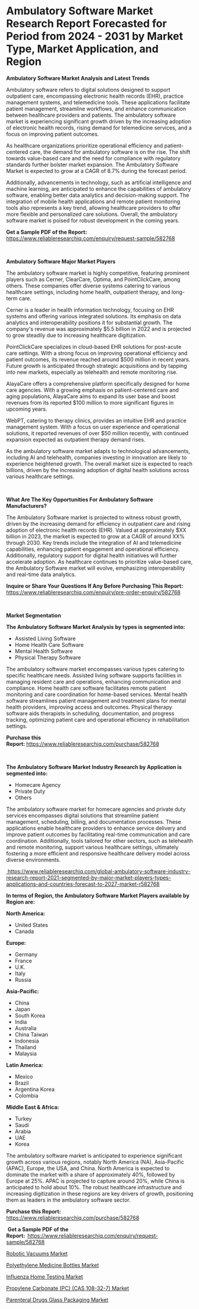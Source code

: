 <p><h1>Ambulatory Software Market Research Report Forecasted for Period from 2024 -  2031 by Market Type, Market Application, and Region</h1></p><p><strong>Ambulatory Software Market Analysis and Latest Trends</strong></p>
<p><p>Ambulatory software refers to digital solutions designed to support outpatient care, encompassing electronic health records (EHR), practice management systems, and telemedicine tools. These applications facilitate patient management, streamline workflows, and enhance communication between healthcare providers and patients. The ambulatory software market is experiencing significant growth driven by the increasing adoption of electronic health records, rising demand for telemedicine services, and a focus on improving patient outcomes.</p><p>As healthcare organizations prioritize operational efficiency and patient-centered care, the demand for ambulatory software is on the rise. The shift towards value-based care and the need for compliance with regulatory standards further bolster market expansion. The Ambulatory Software Market is expected to grow at a CAGR of 8.7% during the forecast period. </p><p>Additionally, advancements in technology, such as artificial intelligence and machine learning, are anticipated to enhance the capabilities of ambulatory software, enabling better data analytics and decision-making support. The integration of mobile health applications and remote patient monitoring tools also represents a key trend, allowing healthcare providers to offer more flexible and personalized care solutions. Overall, the ambulatory software market is poised for robust development in the coming years.</p></p>
<p><strong>Get a Sample PDF of the Report:&nbsp;</strong> <a href="https://www.reliableresearchiq.com/enquiry/request-sample/582768?utm_campaign=1412&utm_medium=2&utm_source=Github&utm_content=ia&utm_term=12102024&utm_id=ambulatory-software">https://www.reliableresearchiq.com/enquiry/request-sample/582768</a></p>
<p>&nbsp;</p>
<p><strong>Ambulatory Software Major Market Players</strong></p>
<p><p>The ambulatory software market is highly competitive, featuring prominent players such as Cerner, ClearCare, Optima, and PointClickCare, among others. These companies offer diverse systems catering to various healthcare settings, including home health, outpatient therapy, and long-term care.</p><p>Cerner is a leader in health information technology, focusing on EHR systems and offering various integrated solutions. Its emphasis on data analytics and interoperability positions it for substantial growth. The company's revenue was approximately $5.5 billion in 2022 and is projected to grow steadily due to increasing healthcare digitization.</p><p>PointClickCare specializes in cloud-based EHR solutions for post-acute care settings. With a strong focus on improving operational efficiency and patient outcomes, its revenue reached around $500 million in recent years. Future growth is anticipated through strategic acquisitions and by tapping into new markets, especially as telehealth and remote monitoring rise.</p><p>AlayaCare offers a comprehensive platform specifically designed for home care agencies. With a growing emphasis on patient-centered care and aging populations, AlayaCare aims to expand its user base and boost revenues from its reported $100 million to more significant figures in upcoming years.</p><p>WebPT, catering to therapy clinics, provides an intuitive EHR and practice management system. With a focus on user experience and operational solutions, it reported revenues of over $50 million recently, with continued expansion expected as outpatient therapy demand rises.</p><p>As the ambulatory software market adapts to technological advancements, including AI and telehealth, companies investing in innovation are likely to experience heightened growth. The overall market size is expected to reach billions, driven by the increasing adoption of digital health solutions across various healthcare settings.</p></p>
<p>&nbsp;</p>
<p><strong>What Are The Key Opportunities For Ambulatory Software Manufacturers?</strong></p>
<p><p>The Ambulatory Software market is projected to witness robust growth, driven by the increasing demand for efficiency in outpatient care and rising adoption of electronic health records (EHR). Valued at approximately $XX billion in 2023, the market is expected to grow at a CAGR of around XX% through 2030. Key trends include the integration of AI and telemedicine capabilities, enhancing patient engagement and operational efficiency. Additionally, regulatory support for digital health initiatives will further accelerate adoption. As healthcare continues to prioritize value-based care, the Ambulatory Software market will evolve, emphasizing interoperability and real-time data analytics.</p></p>
<p><strong>Inquire or Share Your Questions If Any Before Purchasing This Report:</strong> <a href="https://www.reliableresearchiq.com/enquiry/pre-order-enquiry/582768?utm_campaign=1412&utm_medium=2&utm_source=Github&utm_content=ia&utm_term=12102024&utm_id=ambulatory-software">https://www.reliableresearchiq.com/enquiry/pre-order-enquiry/582768</a></p>
<p>&nbsp;</p>
<p><strong>Market Segmentation</strong></p>
<p><strong>The Ambulatory Software Market Analysis by types is segmented into:</strong></p>
<p><ul><li>Assisted Living Software</li><li>Home Health Care Software</li><li>Mental Health Software</li><li>Physical Therapy Software</li></ul></p>
<p><p>The ambulatory software market encompasses various types catering to specific healthcare needs. Assisted living software supports facilities in managing resident care and operations, enhancing communication and compliance. Home health care software facilitates remote patient monitoring and care coordination for home-based services. Mental health software streamlines patient management and treatment plans for mental health providers, improving access and outcomes. Physical therapy software aids therapists in scheduling, documentation, and progress tracking, optimizing patient care and operational efficiency in rehabilitation settings.</p></p>
<p><strong>Purchase this Report:&nbsp;</strong><a href="https://www.reliableresearchiq.com/purchase/582768?utm_campaign=1412&utm_medium=2&utm_source=Github&utm_content=ia&utm_term=12102024&utm_id=ambulatory-software">https://www.reliableresearchiq.com/purchase/582768</a></p>
<p>&nbsp;</p>
<p><strong>The Ambulatory Software Market Industry Research by Application is segmented into:</strong></p>
<p><ul><li>Homecare Agency</li><li>Private Duty</li><li>Others</li></ul></p>
<p><p>The ambulatory software market for homecare agencies and private duty services encompasses digital solutions that streamline patient management, scheduling, billing, and documentation processes. These applications enable healthcare providers to enhance service delivery and improve patient outcomes by facilitating real-time communication and care coordination. Additionally, tools tailored for other sectors, such as telehealth and remote monitoring, support various healthcare settings, ultimately fostering a more efficient and responsive healthcare delivery model across diverse environments.</p></p>
<p><a href="https://www.reliableresearchiq.com/global-ambulatory-software-industry-research-report-2021-segmented-by-major-market-players-types-applications-and-countries-forecast-to-2027-market-r582768?utm_campaign=1412&utm_medium=2&utm_source=Github&utm_content=ia&utm_term=12102024&utm_id=ambulatory-software">&nbsp;https://www.reliableresearchiq.com/global-ambulatory-software-industry-research-report-2021-segmented-by-major-market-players-types-applications-and-countries-forecast-to-2027-market-r582768</a></p>
<p><strong>In terms of Region, the Ambulatory Software Market Players available by Region are:</strong></p>
<p>
    <p> <strong> North America: </strong>
        <ul>
            <li>United States</li>
            <li>Canada</li>
        </ul>
        </p> 
    <p> <strong> Europe: </strong>
        <ul>
            <li>Germany</li>
            <li>France</li>
            <li>U.K.</li>
            <li>Italy</li>
            <li>Russia</li>
        </ul>
        </p> 
    <p> <strong> Asia-Pacific: </strong>
        <ul>
            <li>China</li>
            <li>Japan</li>
            <li>South Korea</li>
            <li>India</li>
            <li>Australia</li>
            <li>China Taiwan</li>
            <li>Indonesia</li>
            <li>Thailand</li>
            <li>Malaysia</li>
        </ul>
        </p> 
    <p> <strong> Latin America: </strong>
        <ul>
            <li>Mexico</li>
            <li>Brazil</li>
            <li>Argentina Korea</li>
            <li>Colombia</li>
        </ul>
        </p> 
    <p> <strong> Middle East & Africa: </strong>
        <ul>
            <li>Turkey</li>
            <li>Saudi</li>
            <li>Arabia</li>
            <li>UAE</li>
            <li>Korea</li>
        </ul>
    </p>
    </p>
<p><p>The ambulatory software market is anticipated to experience significant growth across various regions, notably North America (NA), Asia-Pacific (APAC), Europe, the USA, and China. North America is expected to dominate the market with a share of approximately 40%, followed by Europe at 25%. APAC is projected to capture around 20%, while China is anticipated to hold about 10%. The robust healthcare infrastructure and increasing digitization in these regions are key drivers of growth, positioning them as leaders in the ambulatory software sector.</p></p>
<p><strong>Purchase this Report: </strong><a href="https://www.reliableresearchiq.com/purchase/582768?utm_campaign=1412&utm_medium=2&utm_source=Github&utm_content=ia&utm_term=12102024&utm_id=ambulatory-software">https://www.reliableresearchiq.com/purchase/582768</a></p>
<p>&nbsp;<strong>Get a Sample PDF of the Report:&nbsp;&nbsp;</strong><a href="https://www.reliableresearchiq.com/enquiry/request-sample/582768?utm_campaign=1412&utm_medium=2&utm_source=Github&utm_content=ia&utm_term=12102024&utm_id=ambulatory-software">https://www.reliableresearchiq.com/enquiry/request-sample/582768</a></p>
<p><strong></strong></p>
<p><p><a href="https://github.com/BryceTownsendr/Market-Research-Report-List-6/blob/main/robotic-vacuums-market.md?utm_campaign=1412&utm_medium=2&utm_source=Github&utm_content=ia&utm_term=12102024&utm_id=ambulatory-software">Robotic Vacuums Market</a></p><p><a href="https://www.linkedin.com/pulse/polyethylene-medicine-bottles-market-refracting-trends-consumer-uznte?utm_campaign=1412&utm_medium=2&utm_source=Github&utm_content=ia&utm_term=12102024&utm_id=ambulatory-software">Polyethylene Medicine Bottles Market</a></p><p><a href="https://www.linkedin.com/pulse/influenza-home-testing-market-global-regional-analysis-2024-yqzkf?utm_campaign=1412&utm_medium=2&utm_source=Github&utm_content=ia&utm_term=12102024&utm_id=ambulatory-software">Influenza Home Testing Market</a></p><p><a href="https://github.com/rovj3gerson/Market-Research-Report-List-1/blob/main/propylene-carbonate-pc-cas-108-32-7-market.md?utm_campaign=1412&utm_medium=2&utm_source=Github&utm_content=ia&utm_term=12102024&utm_id=ambulatory-software">Propylene Carbonate (PC) (CAS 108-32-7) Market</a></p><p><a href="https://www.linkedin.com/pulse/market-forecasting-change-global-parenteral-drugs-glass-packaging-rggoe?utm_campaign=1412&utm_medium=2&utm_source=Github&utm_content=ia&utm_term=12102024&utm_id=ambulatory-software">Parenteral Drugs Glass Packaging Market</a></p></p>